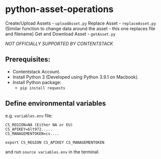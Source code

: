 # python-asset-operations
Create/Upload Assets - `uploadAsset.py`
Replace Asset - `replaceAsset.py` (Similar function to change data around the asset - this one replaces file and filename)
Get and Download Asset - `getAsset.py`

*NOT OFFICIALLY SUPPORTED BY CONTENTSTACK*

## Prerequisites:
* Contentstack Account.
* Install Python 3 (Developed using Python 3.9.1 on Macbook).
* Install Python package:
  * `pip install requests`

## Define environmental variables
e.g. `variables.env` file:
```
CS_REGION=NA (Either NA or EU)
CS_APIKEY=blt972.....
CS_MANAGEMENTOKEN=cs....

export CS_REGION CS_APIKEY CS_MANAGEMENTOKEN
```
and run `source variables.env` in the terminal.

